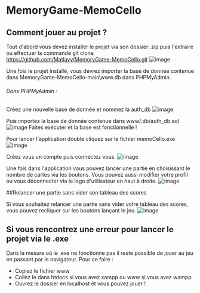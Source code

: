 # MemoryGame-MemoCello
## **Comment jouer au projet ?**
Tout d'abord vous devez installer le projet via son dossier .zip puis l'extraire ou effectuer la commande git clone https://github.com/Matlavv/MemoryGame-MemoCello.git
![image](https://user-images.githubusercontent.com/94973111/220893344-c51e0850-6039-40b5-9930-353bd599bae6.png)

Une fois le projet installé, vous devrez importer la base de donnée contenue dans MemoryGame-MemoCello-main\www\.db dans PHPMyAdmin.

###### Dans PHPMyAdmin :
Créez une nouvelle base de donnée et nommez la auth_db
![image](https://user-images.githubusercontent.com/94973111/220893902-3f18c4ba-798f-4909-b433-81b9e1839a47.png)

Puis importez la base de donnée contenue dans www/.db/auth_db.sql
![image](https://user-images.githubusercontent.com/94973111/220895337-a65a1399-1b3c-43b4-ae84-6d9fb69e9f13.png)
Faites exécuter et la base est fonctionnelle !

Pour lancer l'application double cliquez sur le fichier memoCello.exe
![image](https://user-images.githubusercontent.com/94973111/220895715-971f860a-5087-4e34-803d-bc54f79aac01.png)

Créez vous un compte puis connectez vous.
![image](https://user-images.githubusercontent.com/94973111/220895845-163201da-cf3f-48f6-abcb-a9032d2fc607.png)

Une fois dans l'application vous pouvez lancer une partie en choisissant le nombre de cartes via les boutons. 
Vous pouvez aussi modifier votre profil ou vous déconnecter via le logo d'utilisateur en haut à droite.
![image](https://user-images.githubusercontent.com/94973111/220896281-659c40b2-fff8-414a-b704-f53c39bbdbb6.png)


##Relancer une partie sans vider son tableau des scores

Si vous souhaitez relancer une partie sans vider votre tableau des scores, vous pouvez recliquer sur les boutons lançant le jeu.
![image](https://user-images.githubusercontent.com/94973111/220896806-7ef14dea-27fb-44c5-a88b-4dca5bd513a4.png)



## Si vous rencontrez une erreur pour lancer le projet via le .exe
Dans la mesure où le .exe ne fonctionne pas il reste possible de jouer au jeu en passant par le navigateur. Pour ce faire :
- Copiez le fichier www 
- Collez le dans htdocs si vous avez xampp ou www si vous avez wampp
- Ouvrez le dossier en localhost et vous pouvez jouer !
